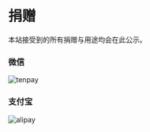 # 捐赠

本站接受到的所有捐赠与用途均会在此公示。

### 微信

![tenpay](https://yzyf1312.github.io/assets/svg/tenpay.svg)

### 支付宝

![alipay](https://yzyf1312.github.io/assets/svg/alipay.svg)